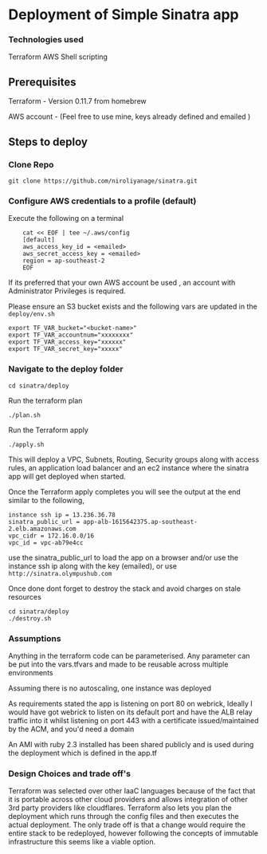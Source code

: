 # Deployment of Simple Sinatra app

### Technologies used 

Terraform
AWS
Shell scripting

## Prerequisites

Terraform - Version 0.11.7 from homebrew

AWS account - (Feel free to use mine, keys already defined and emailed )

## Steps to deploy

### Clone Repo
```
git clone https://github.com/niroliyanage/sinatra.git
```
### Configure AWS credentials to a profile (default)

Execute the following on a terminal
```
	cat << EOF | tee ~/.aws/config
	[default]
	aws_access_key_id = <emailed>
	aws_secret_access_key = <emailed>
	region = ap-southeast-2
	EOF
```
If its preferred that your own AWS account be used , an account with Administrator  Privileges is required.

Please ensure an S3 bucket exists and the following vars are updated in the ```deploy/env.sh```

```
export TF_VAR_bucket="<bucket-name>"
export TF_VAR_accountnum="xxxxxxxx"
export TF_VAR_access_key="xxxxxx"
export TF_VAR_secret_key="xxxxx"
```


### Navigate to the deploy folder
```
cd sinatra/deploy
```
Run the terraform plan
```
./plan.sh
```
Run the Terraform apply 
```
./apply.sh
```
This will deploy a VPC, Subnets, Routing, Security groups along with access rules, an application load balancer and an ec2 instance where the sinatra app will get deployed when started. 

Once the Terraform apply completes you will see the output at the end similar to the following,

```
instance ssh ip = 13.236.36.78
sinatra_public_url = app-alb-1615642375.ap-southeast-2.elb.amazonaws.com
vpc_cidr = 172.16.0.0/16
vpc_id = vpc-ab79e4cc
```

use the sinatra_public_url to load the app on a browser and/or use the instance ssh ip along with the key (emailed), or use ```http://sinatra.olympushub.com```


Once done dont forget to destroy the stack and avoid charges on stale resources
```
cd sinatra/deploy
./destroy.sh 
```

### Assumptions

Anything in the terraform code can be parameterised. Any parameter can be put into the vars.tfvars and made to be reusable across multiple environments

Assuming there is no autoscaling, one instance was deployed

As requirements stated the app is listening on port 80 on webrick, Ideally I would have got webrick to listen on its default port and have the ALB relay traffic into it whilst listening on port 443 with a certificate issued/maintained by the ACM, and you'd need a domain

An AMI with ruby 2.3 installed has been shared publicly and is used during the deployment which is defined in the app.tf 


### Design Choices and trade off's

Terraform was selected over other IaaC languages because of the fact that it is portable across other cloud providers and allows integration of other 3rd party providers like cloudflares.
Terraform also lets you plan the deployment which runs through the config files and then executes the actual deployment. The only trade off is that a change would require the entire stack to be redeployed, however following the concepts of immutable infrastructure this seems like a viable option.

